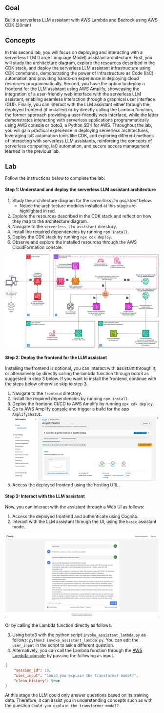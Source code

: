 
## Goal

Build a serverless LLM assistant with AWS Lambda and Bedrock using AWS CDK (20min)

## Concepts

In this second lab, you will focus on deploying and interacting with a serverless LLM (Large Language Model) assistant architecture.
First, you will study the architecture diagram, explore the resources described in the CDK stack,
and deploy the serverless LLM assistant infrastructure using CDK commands,
demonstrating the power of Infrastructure as Code (IaC) automation and providing hands-on experience in deploying cloud resources programmatically.
Second, you have the option to deploy a frontend for the LLM assistant using AWS Amplify,
showcasing the integration of a user-friendly web interface with the serverless LLM assistant,
enabling seamless interaction through a graphical user interface (GUI).
Finally, you can interact with the LLM assistant either through the deployed frontend (if installed) or by directly calling the Lambda function,
the former approach providing a user-friendly web interface, while the latter demonstrates interacting with serverless applications programmatically using AWS console or boto3, a Python SDK for AWS.
Throughout the lab, you will gain practical experience in deploying serverless architectures, leveraging IaC automation tools like CDK,
and exploring different methods of interacting with serverless LLM assistants, reinforcing the concepts of serverless computing, IaC automation, and secure access management learned in the previous lab.

## Lab

Follow the instructions below to complete the lab.

#### Step 1: Understand and deploy the serverless LLM assistant architecture

1. Study the architecture diagram for the *serverless llm assistant* below.
    * Notice the architecture modules installed at this stage are highlighted in red.
2. Explore the resources described in the CDK stack and reflect on how they map to the architecture diagram.
3. Navigate to the `serverless_llm_assistant` directory.
4. Install the required dependencies by running `npm install`.
5. Deploy the CDK stack by running `npx cdk deploy`.
6. Observe and explore the installed resources through the AWS CloudFormation console.

![Agentic Assistant workshop Architecture](/assets/agentic-assistant-workshop-architecture-lab-02.png)

#### Step 2: Deploy the frontend for the LLM assistant

Installing the frontend is optional, you can interact with assistant through it, or alternatively by directly calling the lambda function through boto3
as suggested in step 3 below. If you want to install the frontend, continue with the steps below otherwise skip to step 3.

1. Navigate to the `frontend` directory.
2. Install the required dependencies by running `npm install`.
4. Deploy the frontend CI/CD to AWS Amplify by running `npx cdk deploy`.
5. Go to AWS Amplify [console](https://console.aws.amazon.com/amplify/home) and trigger a build for the app `AmplifyChatUI`.
![trigger the app build on the Amplify console](assets/trigger-a-build-of-amplify-app.png)
6. Access the deployed frontend using the hosting URL.

#### Step 3: Interact with the LLM assistant

Now, you can interact with the assistant through a Web UI as follows:

1. Access the deployed frontend and authenticate using Cognito.
2. Interact with the LLM assistant through the UI, using the `basic` assistant mode.

![a demonstration of the chat ui](assets/assistant-ui-demo.png)

Or by calling the Lambda function directly as follows:

3. Using boto3 with the python script `invoke_assistant_lambda.py` as follows: `python3 invoke_assistant_lambda.py`. You can edit the `user_input` in the script to ask a different question.
4. Alternatively, you can call the Lambda function through the [AWS Lambda console](https://console.aws.amazon.com/lambda/home) by passing the following as input.
```json
{
    "session_id": 10,
    "user_input": "Could you explain the transformer model?",
    "clean_history": true
}
```

At this stage the LLM could only answer questions based on its training data.
Therefore, it can assist you in understanding concepts such as with the question `Could you explain the transformer model?`
